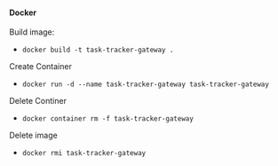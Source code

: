 #### Docker ####

Build image:

* `docker build -t task-tracker-gateway .`

Create Container

* `docker run -d --name task-tracker-gateway task-tracker-gateway`

Delete Continer

* `docker container rm -f task-tracker-gateway`

Delete image

* `docker rmi task-tracker-gateway`